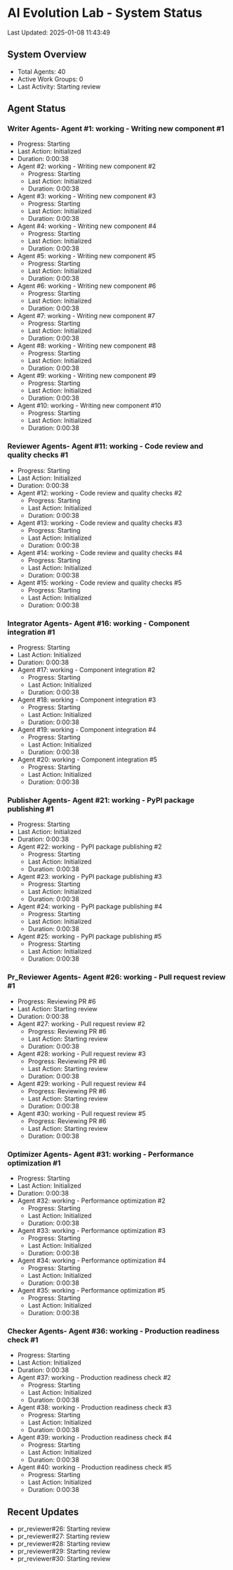 # AI Evolution Lab - System Status
Last Updated: 2025-01-08 11:43:49

## System Overview
- Total Agents: 40
- Active Work Groups: 0
- Last Activity: Starting review

## Agent Status

### Writer Agents- Agent #1: working - Writing new component #1
  - Progress: Starting
  - Last Action: Initialized
  - Duration: 0:00:38
- Agent #2: working - Writing new component #2
  - Progress: Starting
  - Last Action: Initialized
  - Duration: 0:00:38
- Agent #3: working - Writing new component #3
  - Progress: Starting
  - Last Action: Initialized
  - Duration: 0:00:38
- Agent #4: working - Writing new component #4
  - Progress: Starting
  - Last Action: Initialized
  - Duration: 0:00:38
- Agent #5: working - Writing new component #5
  - Progress: Starting
  - Last Action: Initialized
  - Duration: 0:00:38
- Agent #6: working - Writing new component #6
  - Progress: Starting
  - Last Action: Initialized
  - Duration: 0:00:38
- Agent #7: working - Writing new component #7
  - Progress: Starting
  - Last Action: Initialized
  - Duration: 0:00:38
- Agent #8: working - Writing new component #8
  - Progress: Starting
  - Last Action: Initialized
  - Duration: 0:00:38
- Agent #9: working - Writing new component #9
  - Progress: Starting
  - Last Action: Initialized
  - Duration: 0:00:38
- Agent #10: working - Writing new component #10
  - Progress: Starting
  - Last Action: Initialized
  - Duration: 0:00:38

### Reviewer Agents- Agent #11: working - Code review and quality checks #1
  - Progress: Starting
  - Last Action: Initialized
  - Duration: 0:00:38
- Agent #12: working - Code review and quality checks #2
  - Progress: Starting
  - Last Action: Initialized
  - Duration: 0:00:38
- Agent #13: working - Code review and quality checks #3
  - Progress: Starting
  - Last Action: Initialized
  - Duration: 0:00:38
- Agent #14: working - Code review and quality checks #4
  - Progress: Starting
  - Last Action: Initialized
  - Duration: 0:00:38
- Agent #15: working - Code review and quality checks #5
  - Progress: Starting
  - Last Action: Initialized
  - Duration: 0:00:38

### Integrator Agents- Agent #16: working - Component integration #1
  - Progress: Starting
  - Last Action: Initialized
  - Duration: 0:00:38
- Agent #17: working - Component integration #2
  - Progress: Starting
  - Last Action: Initialized
  - Duration: 0:00:38
- Agent #18: working - Component integration #3
  - Progress: Starting
  - Last Action: Initialized
  - Duration: 0:00:38
- Agent #19: working - Component integration #4
  - Progress: Starting
  - Last Action: Initialized
  - Duration: 0:00:38
- Agent #20: working - Component integration #5
  - Progress: Starting
  - Last Action: Initialized
  - Duration: 0:00:38

### Publisher Agents- Agent #21: working - PyPI package publishing #1
  - Progress: Starting
  - Last Action: Initialized
  - Duration: 0:00:38
- Agent #22: working - PyPI package publishing #2
  - Progress: Starting
  - Last Action: Initialized
  - Duration: 0:00:38
- Agent #23: working - PyPI package publishing #3
  - Progress: Starting
  - Last Action: Initialized
  - Duration: 0:00:38
- Agent #24: working - PyPI package publishing #4
  - Progress: Starting
  - Last Action: Initialized
  - Duration: 0:00:38
- Agent #25: working - PyPI package publishing #5
  - Progress: Starting
  - Last Action: Initialized
  - Duration: 0:00:38

### Pr_Reviewer Agents- Agent #26: working - Pull request review #1
  - Progress: Reviewing PR #6
  - Last Action: Starting review
  - Duration: 0:00:38
- Agent #27: working - Pull request review #2
  - Progress: Reviewing PR #6
  - Last Action: Starting review
  - Duration: 0:00:38
- Agent #28: working - Pull request review #3
  - Progress: Reviewing PR #6
  - Last Action: Starting review
  - Duration: 0:00:38
- Agent #29: working - Pull request review #4
  - Progress: Reviewing PR #6
  - Last Action: Starting review
  - Duration: 0:00:38
- Agent #30: working - Pull request review #5
  - Progress: Reviewing PR #6
  - Last Action: Starting review
  - Duration: 0:00:38

### Optimizer Agents- Agent #31: working - Performance optimization #1
  - Progress: Starting
  - Last Action: Initialized
  - Duration: 0:00:38
- Agent #32: working - Performance optimization #2
  - Progress: Starting
  - Last Action: Initialized
  - Duration: 0:00:38
- Agent #33: working - Performance optimization #3
  - Progress: Starting
  - Last Action: Initialized
  - Duration: 0:00:38
- Agent #34: working - Performance optimization #4
  - Progress: Starting
  - Last Action: Initialized
  - Duration: 0:00:38
- Agent #35: working - Performance optimization #5
  - Progress: Starting
  - Last Action: Initialized
  - Duration: 0:00:38

### Checker Agents- Agent #36: working - Production readiness check #1
  - Progress: Starting
  - Last Action: Initialized
  - Duration: 0:00:38
- Agent #37: working - Production readiness check #2
  - Progress: Starting
  - Last Action: Initialized
  - Duration: 0:00:38
- Agent #38: working - Production readiness check #3
  - Progress: Starting
  - Last Action: Initialized
  - Duration: 0:00:38
- Agent #39: working - Production readiness check #4
  - Progress: Starting
  - Last Action: Initialized
  - Duration: 0:00:38
- Agent #40: working - Production readiness check #5
  - Progress: Starting
  - Last Action: Initialized
  - Duration: 0:00:38


## Recent Updates
- pr_reviewer#26: Starting review
- pr_reviewer#27: Starting review
- pr_reviewer#28: Starting review
- pr_reviewer#29: Starting review
- pr_reviewer#30: Starting review
